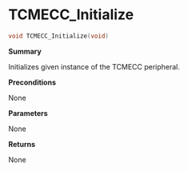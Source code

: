 # TCMECC_Initialize

```c
void TCMECC_Initialize(void)
```

**Summary**

Initializes given instance of the TCMECC peripheral.

**Preconditions**

None

**Parameters**

None

**Returns**

None
